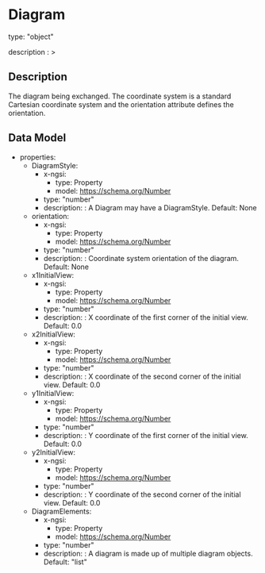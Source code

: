 # Diagram
type: "object"
description : >
## Description
The diagram being exchanged.  The coordinate system is a standard Cartesian coordinate system and the orientation attribute defines the orientation.

## Data Model
  - properties:
    - DiagramStyle:
      - x-ngsi:
        - type: Property
        - model: https://schema.org/Number
      - type: "number"
      - description: : A Diagram may have a DiagramStyle. Default: None
    - orientation:
      - x-ngsi:
        - type: Property
        - model: https://schema.org/Number
      - type: "number"
      - description: : Coordinate system orientation of the diagram. Default: None
    - x1InitialView:
      - x-ngsi:
        - type: Property
        - model: https://schema.org/Number
      - type: "number"
      - description: : X coordinate of the first corner of the initial view. Default: 0.0
    - x2InitialView:
      - x-ngsi:
        - type: Property
        - model: https://schema.org/Number
      - type: "number"
      - description: : X coordinate of the second corner of the initial view. Default: 0.0
    - y1InitialView:
      - x-ngsi:
        - type: Property
        - model: https://schema.org/Number
      - type: "number"
      - description: : Y coordinate of the first corner of the initial view. Default: 0.0
    - y2InitialView:
      - x-ngsi:
        - type: Property
        - model: https://schema.org/Number
      - type: "number"
      - description: : Y coordinate of the second corner of the initial view. Default: 0.0
    - DiagramElements:
      - x-ngsi:
        - type: Property
        - model: https://schema.org/Number
      - type: "number"
      - description: : A diagram is made up of multiple diagram objects. Default: "list"
